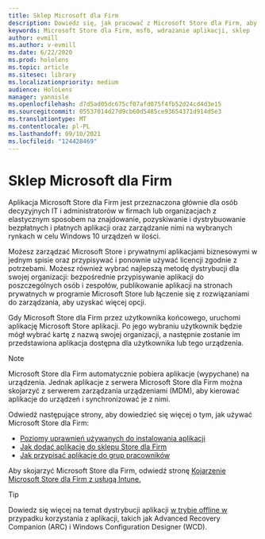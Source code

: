 ```yaml
---
title: Sklep Microsoft dla Firm
description: Dowiedz się, jak pracować z Microsoft Store dla Firm, aby publikować aplikacje rzeczywistości mieszanej w firmie.
keywords: Microsoft Store dla Firm, msfb, wdrażanie aplikacji, sklep
author: evmill
ms.author: v-evmill
ms.date: 6/22/2020
ms.prod: hololens
ms.topic: article
ms.sitesec: library
ms.localizationpriority: medium
audience: HoloLens
manager: yannisle
ms.openlocfilehash: d7d5ad05dc675cf07afd075f4fb52d24cd4d3e15
ms.sourcegitcommit: 05537014d27d9cb60d5485ce93654371d914d5e3
ms.translationtype: MT
ms.contentlocale: pl-PL
ms.lasthandoff: 09/10/2021
ms.locfileid: "124428469"
---
```

# <a name="microsoft-store-for-business"></a>Sklep Microsoft dla Firm

Aplikacja Microsoft Store dla Firm jest przeznaczona głównie dla osób decyzyjnych IT i administratorów w firmach lub organizacjach z elastycznym sposobem na znajdowanie, pozyskiwanie i dystrybuowanie bezpłatnych i płatnych aplikacji oraz zarządzanie nimi na wybranych rynkach w celu Windows 10 urządzeń w ilości. 

Możesz zarządzać Microsoft Store i prywatnymi aplikacjami biznesowymi w jednym spisie oraz przypisywać i ponownie używać licencji zgodnie z potrzebami. Możesz również wybrać najlepszą metodę dystrybucji dla swojej organizacji: bezpośrednie przypisywanie aplikacji do poszczególnych osób i zespołów, publikowanie aplikacji na stronach prywatnych w programie Microsoft Store lub łączenie się z rozwiązaniami do zarządzania, aby uzyskać więcej opcji.

Gdy Microsoft Store dla Firm przez użytkownika końcowego, uruchomi aplikację Microsoft Store aplikacji. Po jego wybraniu użytkownik będzie mógł wybrać kartę z nazwą swojej organizacji, a następnie zostanie im przedstawiona aplikacja dostępna dla użytkownika lub tego urządzenia.

> [!Note] 
> Microsoft Store dla Firm automatycznie pobiera aplikacje (wypychane) na urządzenia. Jednak aplikacje z serwera Microsoft Store dla Firm można skojarzyć z serwerem zarządzania urządzeniami (MDM), aby kierować aplikacje do urządzeń i synchronizować je z nimi.

Odwiedź następujące strony, aby dowiedzieć się więcej o tym, jak używać Microsoft Store dla Firm:

* [Poziomy uprawnień używanych do instalowania aplikacji](/mem/intune/configuration/device-restrictions-windows-holographic#app-store)
* [Jak dodać aplikację do sklepu Store dla Firm](/mem/intune/apps/store-apps-windows)
* [Jak przypisać aplikacje do grup pracowników](/mem/intune/apps/windows-store-for-business)

Aby skojarzyć Microsoft Store dla Firm, odwiedź stronę [Kojarzenie Microsoft Store dla Firm z usługą Intune.](/mem/intune/apps/windows-store-for-business#associate-your-microsoft-store-for-business-account-with-intune)

> [!Tip]
> Dowiedz się więcej na temat dystrybucji aplikacji [w trybie offline w](/microsoft-store/distribute-offline-apps) przypadku korzystania z aplikacji, takich jak Advanced Recovery Companion (ARC) i Windows Configuration Designer (WCD).
